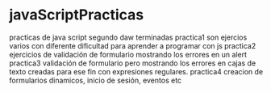 # javaScriptPracticas
practicas de java script segundo daw terminadas
practica1 son ejercios varios con diferente dificultad para aprender a programar con js
practica2 ejercicios de validación de formulario mostrando los errores en un alert
practica3 validación de formulario pero mostrando los errores en cajas de texto creadas para ese fin con expresiones regulares.
practica4 creacion de formularios dinamicos, inicio de sesión, eventos etc
